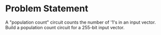 # Problem Statement

A "population count" circuit counts the number of '1's in an input vector. Build a population count circuit for a 255-bit input vector.